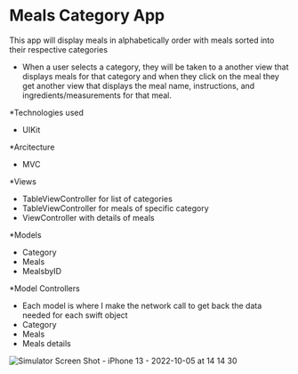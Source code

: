 # Meals Category App

This app will display meals in alphabetically order with meals sorted into their respective categories
- When a user selects a category, they will be taken to a another view that displays meals for that category and when they click on the meal they get another view that displays the meal name, instructions, and ingredients/measurements for that meal.

*Technologies used
  - UIKit

*Arcitecture
  - MVC 

*Views
  - TableViewController for list of categories
  - TableViewController for meals of specific category
  - ViewController with details of meals

*Models
  - Category
  - Meals
  - MealsbyID

*Model Controllers
 - Each model is where I make the network call to get back the data needed for each swift object
  - Category
  -  Meals
  -  Meals details


![Simulator Screen Shot - iPhone 13 - 2022-10-05 at 14 14 30](https://user-images.githubusercontent.com/73010002/194143863-6bcc8436-e7f0-4f50-9552-34c4663e6f92.png)
